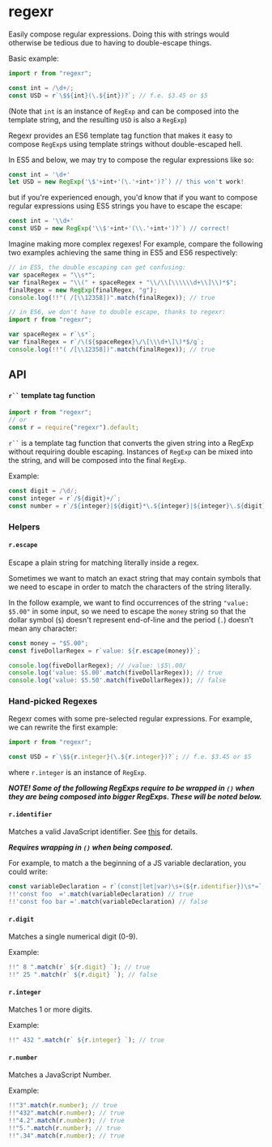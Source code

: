 # regexr

Easily compose regular expressions. Doing this with strings would otherwise be
tedious due to having to double-escape things.

Basic example:

```js
import r from "regexr";

const int = /\d+/;
const USD = r`\$${int}(\.${int})?`; // f.e. $3.45 or $5
```

(Note that `int` is an instance of `RegExp` and can be composed into the
template string, and the resulting `USD` is also a `RegExp`)

Regexr provides an ES6 template tag function that makes it easy to compose
`RegExp`s using template strings without double-escaped hell.

In ES5 and below, we may try to compose the regular expressions like so:

```js
const int = '\d+'
let USD = new RegExp('\$'+int+'(\.'+int+')?`) // this won't work!
```

but if you're experienced enough, you'd know that if you want to compose
regular expressions using ES5 strings you have to escape the escape:

```js
const int = '\\d+'
const USD = new RegExp('\\$'+int+'(\\.'+int+')?`) // correct!
```

Imagine making more complex regexes! For example, compare the following two
examples achieving the same thing in ES5 and ES6 respectively:

```js
// in ES5, the double escaping can get confusing:
var spaceRegex = "\\s*";
var finalRegex = "\\(" + spaceRegex + "\\/\\[\\\\\\d+\\]\\)*$";
finalRegex = new RegExp(finalRegex, "g");
console.log(!!"( /[\\12358])".match(finalRegex)); // true
```

```js
// in ES6, we don't have to double escape, thanks to regexr:
import r from "regexr";

var spaceRegex = r`\s*`;
var finalRegex = r`/\(${spaceRegex}\/\[\\\d+\]\)*$/g`;
console.log(!!"( /[\\12358])".match(finalRegex)); // true
```

## API

#### ` r`` ` template tag function

```js
import r from "regexr";
// or
const r = require("regexr").default;
```

` r`` ` is a template tag function that converts the given string into a
RegExp without requiring double escaping. Instances of `RegExp` can be mixed
into the string, and will be composed into the final `RegExp`.

Example:

```js
const digit = /\d/;
const integer = r`/${digit}+/`;
const number = r`/${integer}|${digit}*\.${integer}|${integer}\.${digit}*/`; // f.e. 4.2, .5, 5.
```

### Helpers

#### `r.escape`

Escape a plain string for matching literally inside a regex.

Sometimes we want to match an exact string that may contain symbols that we need
to escape in order to match the characters of the string literally.

In the follow example, we want to find occurrences of the string `"value: $5.00"` in some input, so we need to escape the `money` string so that the
dollar symbol (`$`) doesn't represent end-of-line and the period (`.`) doesn't
mean any character:

```js
const money = "$5.00";
const fiveDollarRegex = r`value: ${r.escape(money)}`;

console.log(fiveDollarRegex); // /value: \$5\.00/
console.log('value: $5.00'.match(fiveDollarRegex)); // true
console.log('value: $5.50'.match(fiveDollarRegex)); // false
```

### Hand-picked Regexes

Regexr comes with some pre-selected regular expressions. For example, we can
rewrite the first example:

```js
import r from "regexr";

const USD = r`\$${r.integer}(\.${r.integer})?`; // f.e. $3.45 or $5
```

where `r.integer` is an instance of `RegExp`.

**_NOTE! Some of the following RegExps require to be wrapped in `()` when they
are being composed into bigger RegExps. These will be noted below._**

#### `r.identifier`

Matches a valid JavaScript identifier. See
[this](http://stackoverflow.com/questions/2008279/validate-a-javascript-function-name/9392578#9392578)
for details.

**_Requires wrapping in `()` when being composed._**

For example, to match a the beginning of a JS variable declaration, you could
write:

```js
const variableDeclaration = r`(const|let|var)\s+(${r.identifier})\s*=`;
!!'const foo  ='.match(variableDeclaration) // true
!!'const foo bar ='.match(variableDeclaration) // false
```

#### `r.digit`

Matches a single numerical digit (0-9).

Example:

```js
!!" 8 ".match(r` ${r.digit} `); // true
!!" 25 ".match(r` ${r.digit} `); // false
```

#### `r.integer`

Matches 1 or more digits.

Example:

```js
!!" 432 ".match(r` ${r.integer} `); // true
```

#### `r.number`

Matches a JavaScript Number.

Example:

```js
!!"3".match(r.number); // true
!!"432".match(r.number); // true
!!"4.2".match(r.number); // true
!!"5.".match(r.number); // true
!!".34".match(r.number); // true
```
